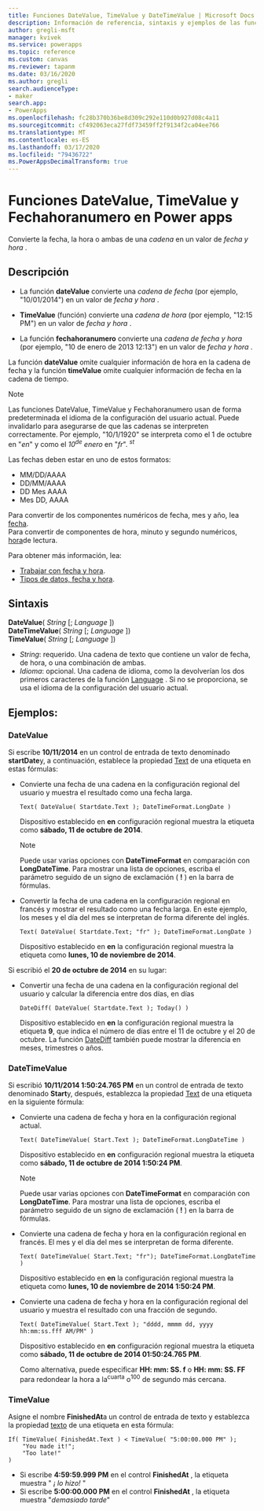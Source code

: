 ```yaml
---
title: Funciones DateValue, TimeValue y DateTimeValue | Microsoft Docs
description: Información de referencia, sintaxis y ejemplos de las funciones DateValue, TimeValue y Fechahoranumero en Power apps
author: gregli-msft
manager: kvivek
ms.service: powerapps
ms.topic: reference
ms.custom: canvas
ms.reviewer: tapanm
ms.date: 03/16/2020
ms.author: gregli
search.audienceType:
- maker
search.app:
- PowerApps
ms.openlocfilehash: fc28b370b36be8d309c292e110d0b927d08c4a11
ms.sourcegitcommit: cf492063eca27fdf73459ff2f9134f2ca04ee766
ms.translationtype: MT
ms.contentlocale: es-ES
ms.lasthandoff: 03/17/2020
ms.locfileid: "79436722"
ms.PowerAppsDecimalTransform: true
---
```

# <a name="datevalue-timevalue-and-datetimevalue-functions-in-power-apps"></a>Funciones DateValue, TimeValue y Fechahoranumero en Power apps

Convierte la fecha, la hora o ambas de una *cadena* en un valor de *fecha y hora* .

## <a name="description"></a>Descripción

- La función **dateValue** convierte una *cadena de fecha* (por ejemplo, "10/01/2014") en un valor de *fecha y hora* .

- **TimeValue** (función) convierte una *cadena de hora* (por ejemplo, "12:15 PM") en un valor de *fecha y hora* .

- La función **fechahoranumero** convierte una *cadena de fecha y hora* (por ejemplo, "10 de enero de 2013 12:13") en un valor de *fecha y hora* .

La función **dateValue** omite cualquier información de hora en la cadena de fecha y la función **timeValue** omite cualquier información de fecha en la cadena de tiempo.

> [!NOTE]
> Las funciones DateValue, TimeValue y Fechahoranumero usan de forma predeterminada el idioma de la configuración del usuario actual. Puede invalidarlo para asegurarse de que las cadenas se interpreten correctamente. Por ejemplo, "10/1/1920" se interpreta como el 1 de octubre en "*en*" y como el *10<sup>de</sup> enero* en "*fr*". *<sup>st</sup>*

Las fechas deben estar en uno de estos formatos:

- MM/DD/AAAA
- DD/MM/AAAA
- DD Mes AAAA
- Mes DD, AAAA

Para convertir de los componentes numéricos de fecha, mes y año, lea [fecha](function-date-time.md). <br>
Para convertir de componentes de hora, minuto y segundo numéricos, [hora](function-date-time.md)de lectura.

Para obtener más información, lea:

- [Trabajar con fecha y hora](../show-text-dates-times.md).
- [Tipos de datos, fecha y hora](data-types.md#date-time-and-datetime).

## <a name="syntax"></a>Sintaxis

**DateValue**( *String* [; *Language* ])<br>
**DateTimeValue**( *String* [; *Language* ])<br>
**TimeValue**( *String* [; *Language* ])

* *String*: requerido. Una cadena de texto que contiene un valor de fecha, de hora, o una combinación de ambas.
* *Idioma*: opcional. Una cadena de idioma, como la devolverían los dos primeros caracteres de la función [Language](function-language.md) .  Si no se proporciona, se usa el idioma de la configuración del usuario actual.  

## <a name="examples"></a>Ejemplos:

### <a name="datevalue"></a>DateValue

Si escribe **10/11/2014** en un control de entrada de texto denominado **startDate**y, a continuación, establece la propiedad [Text](../controls/properties-core.md) de una etiqueta en estas fórmulas:

- Convierte una fecha de una cadena en la configuración regional del usuario y muestra el resultado como una fecha larga.

    ```powerapps-comma
    Text( DateValue( Startdate.Text ); DateTimeFormat.LongDate )
    ```

    Dispositivo establecido en **en** configuración regional muestra la etiqueta como **sábado, 11 de octubre de 2014**.
  
    > [!NOTE]
    > Puede usar varias opciones con **DateTimeFormat** en comparación con **LongDateTime**. Para mostrar una lista de opciones, escriba el parámetro seguido de un signo de exclamación ( **!** ) en la barra de fórmulas.

- Convertir la fecha de una cadena en la configuración regional en francés y mostrar el resultado como una fecha larga. En este ejemplo, los meses y el día del mes se interpretan de forma diferente del inglés.

    ```powerapps-comma
    Text( DateValue( Startdate.Text; "fr" ); DateTimeFormat.LongDate )
    ```
  
    Dispositivo establecido en **en** la configuración regional muestra la etiqueta como **lunes, 10 de noviembre de 2014**.

Si escribió el **20 de octubre de 2014** en su lugar:

- Convertir una fecha de una cadena en la configuración regional del usuario y calcular la diferencia entre dos días, en días

    ```powerapps-comma
    DateDiff( DateValue( Startdate.Text ); Today() )
    ```
  
    Dispositivo establecido en **en** la configuración regional muestra la etiqueta **9**, que indica el número de días entre el 11 de octubre y el 20 de octubre. La función [DateDiff](function-dateadd-datediff.md) también puede mostrar la diferencia en meses, trimestres o años.

### <a name="datetimevalue"></a>DateTimeValue

Si escribió **10/11/2014 1:50:24.765 PM** en un control de entrada de texto denominado **Start**y, después, establezca la propiedad [Text](../controls/properties-core.md) de una etiqueta en la siguiente fórmula:

- Convierte una cadena de fecha y hora en la configuración regional actual.
 
    ```powerapps-comma
    Text( DateTimeValue( Start.Text ); DateTimeFormat.LongDateTime )
    ```    
    
    Dispositivo establecido en **en** configuración regional muestra la etiqueta como **sábado, 11 de octubre de 2014 1:50:24 PM**.
  
  > [!NOTE]
  > Puede usar varias opciones con **DateTimeFormat** en comparación con **LongDateTime**. Para mostrar una lista de opciones, escriba el parámetro seguido de un signo de exclamación ( **!** ) en la barra de fórmulas.

- Convierte una cadena de fecha y hora en la configuración regional en francés. El mes y el día del mes se interpretan de forma diferente.

    ```powerapps-comma
    Text( DateTimeValue( Start.Text; "fr"); DateTimeFormat.LongDateTime )
    ```
  
    Dispositivo establecido en **en** la configuración regional muestra la etiqueta como **lunes, 10 de noviembre de 2014 1:50:24 PM**.

- Convierte una cadena de fecha y hora en la configuración regional del usuario y muestra el resultado con una fracción de segundo.

    ```powerapps-comma
    Text( DateTimeValue( Start.Text ); "dddd, mmmm dd, yyyy hh:mm:ss.fff AM/PM" )
    ```
  
    Dispositivo establecido en **en** configuración regional muestra la etiqueta como **sábado, 11 de octubre de 2014 01:50:24.765 PM**.
  
    Como alternativa, puede especificar **HH: mm: SS. f** o **HH: mm: SS. FF** para redondear la hora a la<sup>cuarta</sup> o<sup>100</sup> de segundo más cercana.

### <a name="timevalue"></a>TimeValue

Asigne el nombre **FinishedAt**a un control de entrada de texto y establezca la propiedad [texto](../controls/properties-core.md) de una etiqueta en esta fórmula:

```powerapps-comma
If( TimeValue( FinishedAt.Text ) < TimeValue( "5:00:00.000 PM" ); 
    "You made it!"; 
    "Too late!"
)
```

- Si escribe **4:59:59.999 PM** en el control **FinishedAt** , la etiqueta muestra " *¡ lo hizo!* "
- Si escribe **5:00:00.000 PM** en el control **FinishedAt** , la etiqueta muestra "*demasiado tarde*"
